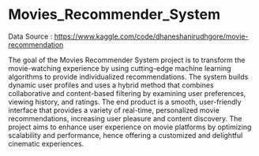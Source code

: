 # Movies_Recommender_System

Data Source : https://www.kaggle.com/code/dhaneshanirudhgore/movie-recommendation

The goal of the Movies Recommender System project is to transform the movie-watching experience by using cutting-edge machine learning algorithms to provide individualized recommendations. The system builds dynamic user profiles and uses a hybrid method that combines collaborative and content-based filtering by examining user preferences, viewing history, and ratings. The end product is a smooth, user-friendly interface that provides a variety of real-time, personalized movie recommendations, increasing user pleasure and content discovery. The project aims to enhance user experience on movie platforms by optimizing scalability and performance, hence offering a customized and delightful cinematic experiences.
